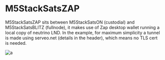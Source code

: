 # M5StackSatsZAP
M5StackSatsZAP sits between M5StackSatsON (custodial) and M5StackSatsBLITZ (fullnode), it makes use of Zap desktop wallet running a local copy of neutrino LND.
In the example, for maximum simplicity a tunnel is made using serveo.net (details in the header), which means no TLS cert is needed.

![a](https://i.imgur.com/gacz0FB.png)
